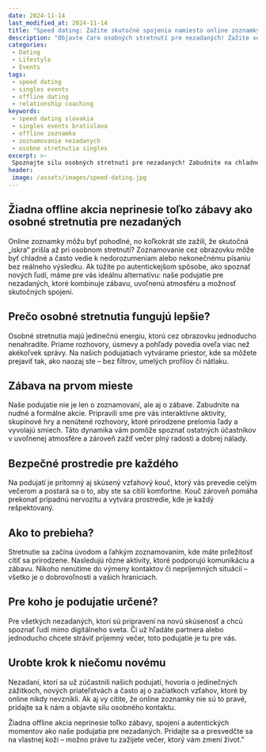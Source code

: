 ```yaml
---
date: 2024-11-14
last_modified_at: 2024-11-14
title: "Speed dating: Zažite skutočné spojenia namiesto online zoznamky"  
description: "Objavte čaro osobných stretnutí pre nezadaných! Zažite večer plný zábavy, autentických konverzácií a skutočných spojení pod vedením skúseného vzťahového kouča."
categories: 
 - Dating
 - Lifestyle
 - Events
tags:
 - speed dating
 - singles events
 - offline dating
 - relationship coaching
keywords:
 - speed dating slovakia
 - singles events bratislava
 - offline zoznamka
 - zoznamovanie nezadanych
 - osobne stretnutia singles
excerpt: >-
 Spoznajte silu osobných stretnutí pre nezadaných! Zabudnite na chladné online zoznamky a zažite večer plný autentických rozhovorov, zábavy a možností nájsť skutočné spojenia.
header:
 image: /assets/images/speed-dating.jpg
---
```


## Žiadna offline akcia neprinesie toľko zábavy ako osobné stretnutia pre nezadaných

Online zoznamky môžu byť pohodlné, no koľkokrát ste zažili, že skutočná „iskra“ prišla až pri osobnom stretnutí? Zoznamovanie cez obrazovku môže byť chladné a často vedie k nedorozumeniam alebo nekonečnému písaniu bez reálneho výsledku. Ak túžite po autentickejšom spôsobe, ako spoznať nových ľudí, máme pre vás ideálnu alternatívu: naše podujatie pre nezadaných, ktoré kombinuje zábavu, uvoľnenú atmosféru a možnosť skutočných spojení.

## Prečo osobné stretnutia fungujú lepšie?

Osobné stretnutia majú jedinečnú energiu, ktorú cez obrazovku jednoducho nenahradíte. Priame rozhovory, úsmevy a pohľady povedia oveľa viac než akékoľvek správy. Na našich podujatiach vytvárame priestor, kde sa môžete prejaviť tak, ako naozaj ste – bez filtrov, umelých profilov či nátlaku.

## Zábava na prvom mieste

Naše podujatie nie je len o zoznamovaní, ale aj o zábave. Zabudnite na nudné a formálne akcie. Pripravili sme pre vás interaktívne aktivity, skupinové hry a nenútené rozhovory, ktoré prirodzene prelomia ľady a vyvolajú smiech. Táto dynamika vám pomôže spoznať ostatných účastníkov v uvoľnenej atmosfére a zároveň zažiť večer plný radosti a dobrej nálady.

## Bezpečné prostredie pre každého

Na podujatí je prítomný aj skúsený vzťahový kouč, ktorý vás prevedie celým večerom a postará sa o to, aby ste sa cítili komfortne. Kouč zároveň pomáha prekonať prípadnú nervozitu a vytvára prostredie, kde je každý rešpektovaný.

## Ako to prebieha?

Stretnutie sa začína úvodom a ľahkým zoznamovaním, kde máte príležitosť cítiť sa prirodzene. Nasledujú rôzne aktivity, ktoré podporujú komunikáciu a zábavu. Nikoho nenútime do výmeny kontaktov či nepríjemných situácií – všetko je o dobrovoľnosti a vašich hraniciach.

## Pre koho je podujatie určené?

Pre všetkých nezadaných, ktorí sú pripravení na novú skúsenosť a chcú spoznať ľudí mimo digitálneho sveta. Či už hľadáte partnera alebo jednoducho chcete stráviť príjemný večer, toto podujatie je tu pre vás.

## Urobte krok k niečomu novému

Nezadaní, ktorí sa už zúčastnili našich podujatí, hovoria o jedinečných zážitkoch, nových priateľstvách a často aj o začiatkoch vzťahov, ktoré by online nikdy nevznikli. Ak aj vy cítite, že online zoznamky nie sú to pravé, pridajte sa k nám a objavte silu osobného kontaktu.

Žiadna offline akcia neprinesie toľko zábavy, spojení a autentických momentov ako naše podujatia pre nezadaných. Pridajte sa a presvedčte sa na vlastnej koži – možno práve tu zažijete večer, ktorý vám zmení život."